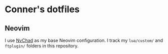 # Conner's dotfiles

## Neovim

I use [NvChad](https://nvchad.com/) as my base Neovim configuration. I track my `lua/custom/` and `ftplugin/` folders in this repository.
